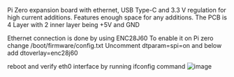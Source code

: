 Pi Zero expansion board with ethernet, USB Type-C and 3.3 V regulation for high current additions. 
Features enough space for any additions. 
The PCB is 4 Layer with 2 inner layer being +5V and GND

Ethernet connection is done by using ENC28J60 
To enable it on Pi zero change /boot/firmware/config.txt
Uncomment 
dtparam=spi=on 
and below add 
dtoverlay=enc28j60

reboot and verify eth0 interface by running ifconfig command 
![image](https://github.com/user-attachments/assets/7748ed5c-ee9c-406b-9533-82eec5519606)
